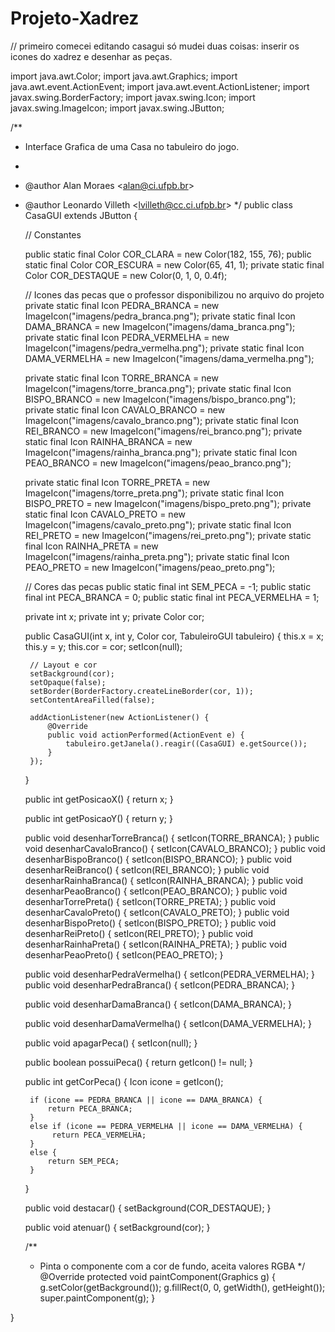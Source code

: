 # Projeto-Xadrez
// primeiro comecei editando casagui só mudei duas coisas: inserir os icones do xadrez e desenhar as peças.

import java.awt.Color;
import java.awt.Graphics;
import java.awt.event.ActionEvent;
import java.awt.event.ActionListener;
import javax.swing.BorderFactory;
import javax.swing.Icon;
import javax.swing.ImageIcon;
import javax.swing.JButton;

/**
 * Interface Grafica de uma Casa no tabuleiro do jogo.
 *
 * @author Alan Moraes &lt;alan@ci.ufpb.br&gt;
 * @author Leonardo Villeth &lt;lvilleth@cc.ci.ufpb.br&gt;
 */
public class CasaGUI extends JButton {

    // Constantes
    
    public static final Color COR_CLARA = new Color(182, 155, 76);
    public static final Color COR_ESCURA = new Color(65, 41, 1);
    private static final Color COR_DESTAQUE = new Color(0, 1, 0, 0.4f);
    
    // Icones das pecas que o professor disponibilizou no arquivo do projeto
    private static final Icon PEDRA_BRANCA = new ImageIcon("imagens/pedra_branca.png");
    private static final Icon DAMA_BRANCA = new ImageIcon("imagens/dama_branca.png");
    private static final Icon PEDRA_VERMELHA = new ImageIcon("imagens/pedra_vermelha.png");
    private static final Icon DAMA_VERMELHA = new ImageIcon("imagens/dama_vermelha.png");
    
    private static final Icon TORRE_BRANCA = new ImageIcon("imagens/torre_branca.png");
    private static final Icon BISPO_BRANCO = new ImageIcon("imagens/bispo_branco.png");
    private static final Icon CAVALO_BRANCO = new ImageIcon("imagens/cavalo_branco.png");
    private static final Icon REI_BRANCO = new ImageIcon("imagens/rei_branco.png");
    private static final Icon RAINHA_BRANCA = new ImageIcon("imagens/rainha_branca.png");
    private static final Icon PEAO_BRANCO = new ImageIcon("imagens/peao_branco.png");
    
    private static final Icon TORRE_PRETA = new ImageIcon("imagens/torre_preta.png");
    private static final Icon BISPO_PRETO = new ImageIcon("imagens/bispo_preto.png");
    private static final Icon CAVALO_PRETO = new ImageIcon("imagens/cavalo_preto.png");
    private static final Icon REI_PRETO = new ImageIcon("imagens/rei_preto.png");
    private static final Icon RAINHA_PRETA = new ImageIcon("imagens/rainha_preta.png");
    private static final Icon PEAO_PRETO = new ImageIcon("imagens/peao_preto.png");
    
    
    
    // Cores das pecas
    public static final int SEM_PECA = -1;
    public static final int PECA_BRANCA = 0;
    public static final int PECA_VERMELHA = 1;
    

    private int x;
    private int y;
    private Color cor;

    public CasaGUI(int x, int y, Color cor, TabuleiroGUI tabuleiro) {
        this.x = x;
        this.y = y;
        this.cor = cor;
        setIcon(null);

        // Layout e cor
        setBackground(cor);
        setOpaque(false);
        setBorder(BorderFactory.createLineBorder(cor, 1));
        setContentAreaFilled(false);

        addActionListener(new ActionListener() {
            @Override
            public void actionPerformed(ActionEvent e) {
                tabuleiro.getJanela().reagir((CasaGUI) e.getSource());
            }
        });
    }

    public int getPosicaoX() {
        return x;
    }

    public int getPosicaoY() {
        return y;
    }
    
    public void desenharTorreBranca() {
        setIcon(TORRE_BRANCA);
    }
    public void desenharCavaloBranco() {
        setIcon(CAVALO_BRANCO);
    }
    public void desenharBispoBranco() {
        setIcon(BISPO_BRANCO);
    }
    public void desenharReiBranco() {
        setIcon(REI_BRANCO);
    }
    public void desenharRainhaBranca() {
        setIcon(RAINHA_BRANCA);
    }
    public void desenharPeaoBranco() {
        setIcon(PEAO_BRANCO);
    }
    public void desenharTorrePreta() {
        setIcon(TORRE_PRETA);
    }
    public void desenharCavaloPreto() {
        setIcon(CAVALO_PRETO);
    }
    public void desenharBispoPreto() {
        setIcon(BISPO_PRETO);
    }
    public void desenharReiPreto() {
        setIcon(REI_PRETO);
    }
    public void desenharRainhaPreta() {
        setIcon(RAINHA_PRETA);
    }
    public void desenharPeaoPreto() {
        setIcon(PEAO_PRETO);
    }

    public void desenharPedraVermelha() {
        setIcon(PEDRA_VERMELHA);
    }
    public void desenharPedraBranca() {
        setIcon(PEDRA_BRANCA);
    }

    public void desenharDamaBranca() {
        setIcon(DAMA_BRANCA);
    }

    public void desenharDamaVermelha() {
        setIcon(DAMA_VERMELHA);
    }

    public void apagarPeca() {
        setIcon(null);
    }

    public boolean possuiPeca() {
        return getIcon() != null;
    }
    
    public int getCorPeca() {
        Icon icone = getIcon();
        
        if (icone == PEDRA_BRANCA || icone == DAMA_BRANCA) {
            return PECA_BRANCA;
        }
        else if (icone == PEDRA_VERMELHA || icone == DAMA_VERMELHA) {
             return PECA_VERMELHA;
        }
        else {
            return SEM_PECA;
        }
    }
    
    public void destacar() {
        setBackground(COR_DESTAQUE);
    }

    public void atenuar() {
        setBackground(cor);
    }

    /**
     * Pinta o componente com a cor de fundo, aceita valores RGBA
     */
    @Override
    protected void paintComponent(Graphics g) {
        g.setColor(getBackground());
        g.fillRect(0, 0, getWidth(), getHeight());
        super.paintComponent(g);
    }

}
